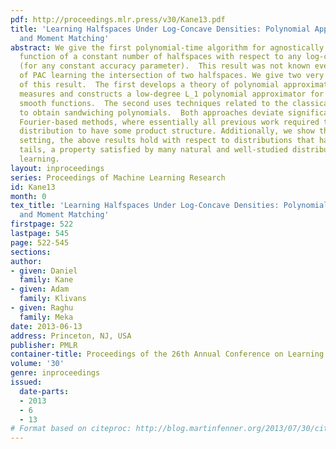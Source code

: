 ```yaml
---
pdf: http://proceedings.mlr.press/v30/Kane13.pdf
title: 'Learning Halfspaces Under Log-Concave Densities: Polynomial Approximations
  and Moment Matching'
abstract: We give the first polynomial-time algorithm for agnostically learning any
  function of a constant number of halfspaces with respect to any log-concave distribution
  (for any constant accuracy parameter).  This result was not known even for the case
  of PAC learning the intersection of two halfspaces. We give two very different proofs
  of this result.  The first develops a theory of polynomial approximation for log-concave
  measures and constructs a low-degree L_1 polynomial approximator for sufficiently
  smooth functions.  The second uses techniques related to the classical moment problem
  to obtain sandwiching polynomials.  Both approaches deviate significantly from known
  Fourier-based methods, where essentially all previous work required the underlying
  distribution to have some product structure. Additionally, we show that in the smoothed-analysis
  setting, the above results hold with respect to distributions that have sub-exponential
  tails, a property satisfied by many natural and well-studied distributions in machine
  learning.
layout: inproceedings
series: Proceedings of Machine Learning Research
id: Kane13
month: 0
tex_title: 'Learning Halfspaces Under Log-Concave Densities: Polynomial Approximations
  and Moment Matching'
firstpage: 522
lastpage: 545
page: 522-545
sections: 
author:
- given: Daniel
  family: Kane
- given: Adam
  family: Klivans
- given: Raghu
  family: Meka
date: 2013-06-13
address: Princeton, NJ, USA
publisher: PMLR
container-title: Proceedings of the 26th Annual Conference on Learning Theory
volume: '30'
genre: inproceedings
issued:
  date-parts:
  - 2013
  - 6
  - 13
# Format based on citeproc: http://blog.martinfenner.org/2013/07/30/citeproc-yaml-for-bibliographies/
---
```

